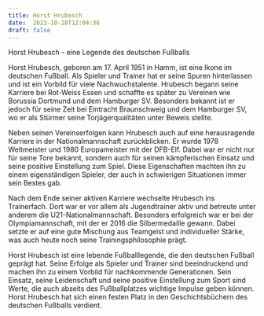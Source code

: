 ```yaml
---
title: Horst Hrubesch
date:  2023-10-28T12:04:36
draft: false
---
```


Horst Hrubesch - eine Legende des deutschen Fußballs

Horst Hrubesch, geboren am 17. April 1951 in Hamm, ist eine Ikone im deutschen Fußball. Als Spieler und Trainer hat er seine Spuren hinterlassen und ist ein Vorbild für viele Nachwuchstalente. Hrubesch begann seine Karriere bei Rot-Weiss Essen und schaffte es später zu Vereinen wie Borussia Dortmund und dem Hamburger SV. Besonders bekannt ist er jedoch für seine Zeit bei Eintracht Braunschweig und dem Hamburger SV, wo er als Stürmer seine Torjägerqualitäten unter Beweis stellte.

Neben seinen Vereinserfolgen kann Hrubesch auch auf eine herausragende Karriere in der Nationalmannschaft zurückblicken. Er wurde 1978 Weltmeister und 1980 Europameister mit der DFB-Elf. Dabei war er nicht nur für seine Tore bekannt, sondern auch für seinen kämpferischen Einsatz und seine positive Einstellung zum Spiel. Diese Eigenschaften machten ihn zu einem eigenständigen Spieler, der auch in schwierigen Situationen immer sein Bestes gab.

Nach dem Ende seiner aktiven Karriere wechselte Hrubesch ins Trainerfach. Dort war er vor allem als Jugendtrainer aktiv und betreute unter anderem die U21-Nationalmannschaft. Besonders erfolgreich war er bei der Olympiamannschaft, mit der er 2016 die Silbermedaille gewann. Dabei setzte er auf eine gute Mischung aus Teamgeist und individueller Stärke, was auch heute noch seine Trainingsphilosophie prägt.

Horst Hrubesch ist eine lebende Fußballlegende, die den deutschen Fußball geprägt hat. Seine Erfolge als Spieler und Trainer sind beeindruckend und machen ihn zu einem Vorbild für nachkommende Generationen. Sein Einsatz, seine Leidenschaft und seine positive Einstellung zum Sport sind Werte, die auch abseits des Fußballplatzes wichtige Impulse geben können. Horst Hrubesch hat sich einen festen Platz in den Geschichtsbüchern des deutschen Fußballs verdient.